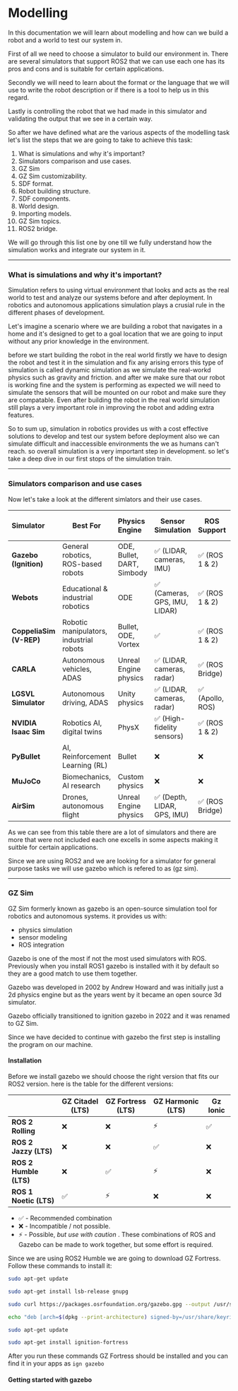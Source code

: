 # Modelling

In this documentation we will learn about modelling and how can we build a robot and a world to test our system in.

First of all we need to choose a simulator to build our environment in. There are several simulators that support ROS2 that we can use each one has its pros and cons and is suitable for certain applications.

Secondly we will need to learn about the format or the language that we will use to write the robot description or if there is a tool to help us in this regard.

Lastly is controlling the robot that we had made in this simulator and validating the output that we see in a certain way.

So after we have defined what are the various aspects of the modelling task let's list the steps that we are going to take to achieve this task:

1. What is simulations and why it's important?
2. Simulators comparison and use cases.
3. GZ Sim
4. GZ Sim customizability.
5. SDF format.
6. Robot building structure.
7. SDF components.
8. World design.
9. Importing models.
10. GZ Sim topics.
11. ROS2 bridge.

We will go through this list one by one till we fully understand how the simulation works and integrate our system in it.

---

### What is simulations and why it's important?

Simulation refers to using virtual environment that looks and acts as the real world to test and analyze our systems before and after deployment. In robotics and autonomous applications simulation plays a crusial rule in the different phases of development.

Let's imagine a scenario where we are building a robot that navigates in a home and it's designed to get to a goal location that we are going to input without any prior knowledge in the environment.

before we start building the robot in the real world firstly we have to design the robot and test it in the simulation and fix any arising errors this type of simulation is called dynamic simulation as we simulate the real-workd physics such as gravity and friction. and after we make sure that our robot is working fine and the system is performing as expected we will need to simulate the sensors that will be mounted on our robot and make sure they are compatable. Even after building the robot in the real world simulation still plays a very important role in improving the robot and adding extra features.

So to sum up, simulation in robotics provides us with a cost effective solutions to develop and test our system before deployment also we can simulate difficult and inaccessible environments the we as humans can't reach. so overall simulation is a very important step in development. so let's take a deep dive in our first stops of the simulation train.

---

### Simulators comparison and use cases

Now let's take a look at the different simlators and their use cases.

| **Simulator**           | **Best For**                      | **Physics Engine**   | **Sensor Simulation**   | **ROS Support** | **AI & ML Integration** | **Real-Time Capable** | **GPU Acceleration** | **Ease of Use** |
| :---------------------------- | --------------------------------------- | :------------------------- | ----------------------------- | --------------------- | ----------------------------- | --------------------------- | -------------------------- | --------------------- |
| **Gazebo (Ignition)**   | General robotics, ROS-based robots      | ODE, Bullet, DART, Simbody | ✅ (LIDAR, cameras, IMU)      | ✅ (ROS 1 & 2)        | ⚠️ Limited                  | ✅                          | ⚠️ Limited               | Medium                |
| **Webots**              | Educational & industrial robotics       | ODE                        | ✅ (Cameras, GPS, IMU, LIDAR) | ✅ (ROS 1 & 2)        | ⚠️ Limited                  | ✅                          | ❌                         | High                  |
| **CoppeliaSim (V-REP)** | Robotic manipulators, industrial robots | Bullet, ODE, Vortex        | ✅                            | ✅ (ROS 1 & 2)        | ✅ (Reinforcement Learning)   | ✅                          | ❌                         | Medium                |
| **CARLA**               | Autonomous vehicles, ADAS               | Unreal Engine physics      | ✅ (LIDAR, cameras, radar)    | ✅ (ROS Bridge)       | ✅ (Deep Learning)            | ⚠️ Partial                | ✅ (CUDA, RTX)             | Medium                |
| **LGSVL Simulator**     | Autonomous driving, ADAS                | Unity physics              | ✅ (LIDAR, cameras, radar)    | ✅ (Apollo, ROS)      | ✅ (AI Training)              | ✅                          | ✅ (NVIDIA GPU)            | Medium                |
| **NVIDIA Isaac Sim**    | Robotics AI, digital twins              | PhysX                      | ✅ (High-fidelity sensors)    | ✅ (ROS 1 & 2)        | ✅ (Deep Learning, RL)        | ✅                          | ✅ (RTX, Omniverse)        | Low (Complex)         |
| **PyBullet**            | AI, Reinforcement Learning (RL)         | Bullet                     | ❌                            | ❌                    | ✅ (RL & Physics-based AI)    | ✅                          | ✅ (GPU Support)           | Medium                |
| **MuJoCo**              | Biomechanics, AI research               | Custom physics             | ❌                            | ❌                    | ✅ (RL & AI Training)         | ✅                          | ✅ (GPU for acceleration)  | Medium                |
| **AirSim**              | Drones, autonomous flight               | Unreal Engine physics      | ✅ (Depth, LIDAR, GPS, IMU)   | ✅ (ROS Bridge)       | ✅ (Deep Learning, RL)        | ✅                          | ✅ (CUDA, RTX)             | Medium                |

As we can see from this table there are a lot of simulators and there are more that were not included each one excells in some aspects making it suitble for certain applications.

Since we are using ROS2 and we are looking for a simulator for general purpose tasks we will use gazebo which is refered to as (gz sim).

---

### GZ Sim

GZ Sim formerly known as gazebo is an open-source simulation tool for robotics and autonomous systems. it provides us with:

* physics simulation
* sensor modeling
* ROS integration

Gazebo is one of the most if not the most used simulators with ROS. Previously when you install ROS1 gazebo is installed with it by default so they are a good match to use them together.

Gazebo was developed in 2002 by Andrew Howard and was initially just a 2d physics engine but as the years went by it became an open source 3d simulator.

Gazebo officially transitioned to ignition gazebo in 2022 and it was renamed to GZ Sim.

Since we have decided to continue with gazebo the first step is installing the program on our machine.

#### Installation

Before we install gazebo we should choose the right version that fits our ROS2 version. here is the table for the different versions:


|                              | **GZ Citadel (LTS)** | **GZ Fortress (LTS)** | **GZ Harmonic (LTS)** | **Gz Ionic** |
| ---------------------------- | -------------------------- | --------------------------- | --------------------------- | ------------------ |
| **ROS 2 Rolling**      | ❌                         | ❌                          | ⚡                          | ✅                 |
| **ROS 2 Jazzy (LTS)**  | ❌                         | ❌                          | ✅                          | ❌                 |
| **ROS 2 Humble (LTS)** | ❌                         | ✅                          | ⚡                          | ❌                 |
| **ROS 1 Noetic (LTS)** | ✅                         | ⚡                          | ❌                          | ❌                 |

* ✅ - Recommended combination
* ❌ - Incompatible / not possible.
* ⚡ - Possible,  *but use with caution* . These combinations of ROS and Gazebo can be made to work together, but some effort is required.

Since we are using ROS2 Humble we are going to download GZ Fortress. Follow these commands to install it:

```bash
sudo apt-get update

sudo apt-get install lsb-release gnupg

sudo curl https://packages.osrfoundation.org/gazebo.gpg --output /usr/share/keyrings/pkgs-osrf-archive-keyring.gpg

echo "deb [arch=$(dpkg --print-architecture) signed-by=/usr/share/keyrings/pkgs-osrf-archive-keyring.gpg] http://packages.osrfoundation.org/gazebo/ubuntu-stable $(lsb_release -cs) main" | sudo tee /etc/apt/sources.list.d/gazebo-stable.list > /dev/null

sudo apt-get update

sudo apt-get install ignition-fortress
```

After you run these commands GZ Fortress should be installed and you can find it in your apps as `ign gazebo`

#### Getting started with gazebo
